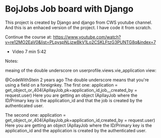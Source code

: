 # BojJobs Job board with Django


This project is created by Django and django from CWS youtube channel. And this is an enhaced version of the project. I have code it from scratch.


Continue the course at:
https://www.youtube.com/watch?v=re12MO2EaV0&list=PLpyspNLjzwBkV1Lo2CSKLFtzG3PUNTG8q&index=7


- Video 7 min 5:42 





Notes:

meaing of the double underscore on userprofile.views.vie_application view:


@CodeWithStein
2 years ago
The double underscore means that you're using a field on a foreignkey.
The first one:
application = get_object_or_404(ApllayJob,pk=application_id,job__created_by = request.user)
Here you are getting an object (ApllayJob where the ID/Primary key is the application_id and that the job is created by the authenticated user. 

The second one:
application = get_object_or_404(ApllayJob,pk=application_id,created_by = request.user)
Here you are getting an object (ApllayJob where the ID/Primary key is the application_id and  the application is created by the authenticated user.